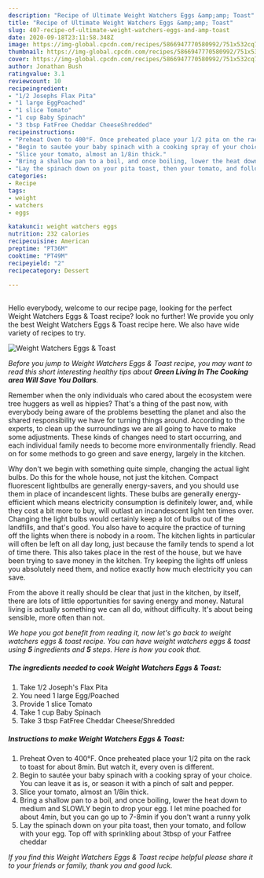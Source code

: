 ```yaml
---
description: "Recipe of Ultimate Weight Watchers Eggs &amp;amp; Toast"
title: "Recipe of Ultimate Weight Watchers Eggs &amp;amp; Toast"
slug: 407-recipe-of-ultimate-weight-watchers-eggs-and-amp-toast
date: 2020-09-18T23:11:58.348Z
image: https://img-global.cpcdn.com/recipes/5866947770580992/751x532cq70/weight-watchers-eggs-toast-recipe-main-photo.jpg
thumbnail: https://img-global.cpcdn.com/recipes/5866947770580992/751x532cq70/weight-watchers-eggs-toast-recipe-main-photo.jpg
cover: https://img-global.cpcdn.com/recipes/5866947770580992/751x532cq70/weight-watchers-eggs-toast-recipe-main-photo.jpg
author: Jonathan Bush
ratingvalue: 3.1
reviewcount: 10
recipeingredient:
- "1/2 Josephs Flax Pita"
- "1 large EggPoached"
- "1 slice Tomato"
- "1 cup Baby Spinach"
- "3 tbsp FatFree Cheddar CheeseShredded"
recipeinstructions:
- "Preheat Oven to 400°F. Once preheated place your 1/2 pita on the rack to toast for about 8min. But watch it, every oven is different."
- "Begin to sautée your baby spinach with a cooking spray of your choice. You can leave it as is, or season it with a pinch of salt and pepper."
- "Slice your tomato, almost an 1/8in thick."
- "Bring a shallow pan to a boil, and once boiling, lower the heat down to medium and SLOWLY begin to drop your egg. I let mine poached for about 4min, but you can go up to 7-8min if you don&#39;t want a runny yolk"
- "Lay the spinach down on your pita toast, then your tomato, and follow with your egg. Top off with sprinkling about 3tbsp of your Fatfree cheddar"
categories:
- Recipe
tags:
- weight
- watchers
- eggs

katakunci: weight watchers eggs 
nutrition: 232 calories
recipecuisine: American
preptime: "PT36M"
cooktime: "PT49M"
recipeyield: "2"
recipecategory: Dessert

---
```

<br>
Hello everybody, welcome to our recipe page, looking for the perfect Weight Watchers Eggs &amp; Toast recipe? look no further! We provide you only the best Weight Watchers Eggs &amp; Toast recipe here. We also have wide variety of recipes to try.
<br>


![Weight Watchers Eggs &amp; Toast](https://img-global.cpcdn.com/recipes/5866947770580992/751x532cq70/weight-watchers-eggs-toast-recipe-main-photo.jpg)

<i>Before you jump to Weight Watchers Eggs &amp; Toast recipe, you may want to read this short interesting healthy tips about 
<strong>Green Living In The Cooking area Will Save You Dollars</strong>.</i>
</br>

Remember when the only individuals who cared about the ecosystem were tree huggers as well as hippies? That's a thing of the past now, with everybody being aware of the problems besetting the planet and also the shared responsibility we have for turning things around. According to the experts, to clean up the surroundings we are all going to have to make some adjustments. These kinds of changes need to start occurring, and each individual family needs to become more environmentally friendly. Read on for some methods to go green and save energy, largely in the kitchen.

Why don't we begin with something quite simple, changing the actual light bulbs. Do this for the whole house, not just the kitchen. Compact fluorescent lightbulbs are generally energy-savers, and you should use them in place of incandescent lights. These bulbs are generally energy-efficient which means electricity consumption is definitely lower, and, while they cost a bit more to buy, will outlast an incandescent light ten times over. Changing the light bulbs would certainly keep a lot of bulbs out of the landfills, and that's good. You also have to acquire the practice of turning off the lights when there is nobody in a room. The kitchen lights in particular will often be left on all day long, just because the family tends to spend a lot of time there. This also takes place in the rest of the house, but we have been trying to save money in the kitchen. Try keeping the lights off unless you absolutely need them, and notice exactly how much electricity you can save.

From the above it really should be clear that just in the kitchen, by itself, there are lots of little opportunities for saving energy and money. Natural living is actually something we can all do, without difficulty. It's about being sensible, more often than not.


<i>We hope you got benefit from reading it, now let's go back to weight watchers eggs &amp; toast recipe. You can have weight watchers eggs &amp; toast using <strong>5</strong> ingredients and <strong>5</strong> steps. Here is how you cook that.
</i>

##### The ingredients needed to cook Weight Watchers Eggs &amp; Toast:

1. Take 1/2 Joseph&#39;s Flax Pita
1. You need 1 large Egg/Poached
1. Provide 1 slice Tomato
1. Take 1 cup Baby Spinach
1. Take 3 tbsp FatFree Cheddar Cheese/Shredded


##### Instructions to make Weight Watchers Eggs &amp; Toast:

1. Preheat Oven to 400°F. Once preheated place your 1/2 pita on the rack to toast for about 8min. But watch it, every oven is different.
1. Begin to sautée your baby spinach with a cooking spray of your choice. You can leave it as is, or season it with a pinch of salt and pepper.
1. Slice your tomato, almost an 1/8in thick.
1. Bring a shallow pan to a boil, and once boiling, lower the heat down to medium and SLOWLY begin to drop your egg. I let mine poached for about 4min, but you can go up to 7-8min if you don&#39;t want a runny yolk
1. Lay the spinach down on your pita toast, then your tomato, and follow with your egg. Top off with sprinkling about 3tbsp of your Fatfree cheddar


<i>If you find this Weight Watchers Eggs &amp; Toast recipe helpful please share it to your friends or family, thank you and good luck.</i>

